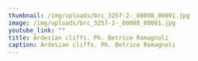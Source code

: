 ```yaml
---
thumbnail: /img/uploads/brc_3257-2-_00008_00001.jpg
image: /img/uploads/brc_3257-2-_00008_00001.jpg
youtube_link: ""
title: Ardesian cliffs. Ph. Betrice Romagnoli
caption: Ardesian cliffs. Ph. Betrice Romagnoli
---
```

